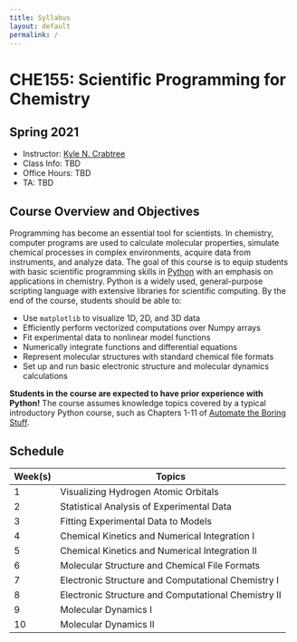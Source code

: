 ```yaml
---
title: Syllabus
layout: default
permalink: /
---
```


# CHE155: Scientific Programming for Chemistry

## Spring 2021

- Instructor: [Kyle N. Crabtree](mailto:kncrabtree@ucdavis.edu)
- Class Info: TBD
- Office Hours: TBD
- TA: TBD

## Course Overview and Objectives

Programming has become an essential tool for scientists. In chemistry, computer programs are used to calculate molecular properties, simulate chemical processes in complex environments, acquire data from instruments, and analyze data. The goal of this course is to equip students with basic scientific programming skills in [Python](https://www.python.org) with an emphasis on applications in chemistry. Python is a widely used, general-purpose scripting language with extensive libraries for scientific computing. By the end of the course, students should be able to:

- Use `matplotlib` to visualize 1D, 2D, and 3D data
- Efficiently perform vectorized computations over Numpy arrays
- Fit experimental data to nonlinear model functions
- Numerically integrate functions and differential equations
- Represent molecular structures with standard chemical file formats
- Set up and run basic electronic structure and molecular dynamics calculations

**Students in the course are expected to have prior experience with Python!** The course assumes knowledge topics covered by a typical introductory Python course, such as Chapters 1-11 of [Automate the Boring Stuff](https://automatetheboringstuff.com/).

## Schedule

| Week(s) | Topics |
| --- | --- |
| 1 | Visualizing Hydrogen Atomic Orbitals |
| 2 | Statistical Analysis of Experimental Data |
| 3 | Fitting Experimental Data to Models |
| 4 | Chemical Kinetics and Numerical Integration I |
| 5 | Chemical Kinetics and Numerical Integration II |
| 6 | Molecular Structure and Chemical File Formats |
| 7 | Electronic Structure and Computational Chemistry I |
| 8 | Electronic Structure and Computational Chemistry II |
| 9 | Molecular Dynamics I |
| 10 | Molecular Dynamics II |
